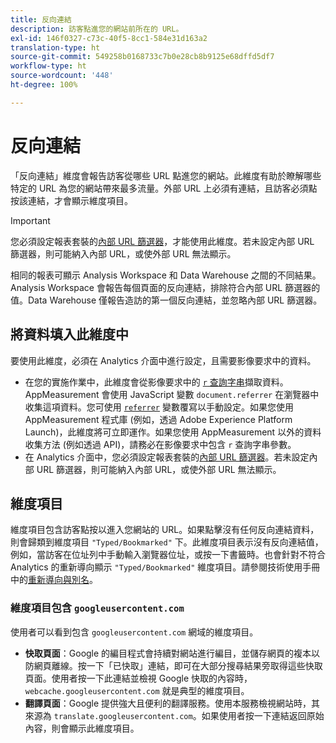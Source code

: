 ```yaml
---
title: 反向連結
description: 訪客點進您的網站前所在的 URL。
exl-id: 146f0327-c73c-40f5-8cc1-584e31d163a2
translation-type: ht
source-git-commit: 549258b0168733c7b0e28cb8b9125e68dffd5df7
workflow-type: ht
source-wordcount: '448'
ht-degree: 100%

---
```


# 反向連結

「反向連結」維度會報告訪客從哪些 URL 點進您的網站。此維度有助於瞭解哪些特定的 URL 為您的網站帶來最多流量。外部 URL 上必須有連結，且訪客必須點按該連結，才會顯示維度項目。

>[!IMPORTANT]
>
>您必須設定報表套裝的[內部 URL 篩選器](/help/admin/admin/internal-url-filter-admin.md)，才能使用此維度。若未設定內部 URL 篩選器，則可能納入內部 URL，或使外部 URL 無法顯示。

相同的報表可顯示 Analysis Workspace 和 Data Warehouse 之間的不同結果。Analysis Workspace 會報告每個頁面的反向連結，排除符合內部 URL 篩選器的值。Data Warehouse 僅報告造訪的第一個反向連結，並忽略內部 URL 篩選器。

## 將資料填入此維度中

要使用此維度，必須在 Analytics 介面中進行設定，且需要影像要求中的資料。

* 在您的實施作業中，此維度會從影像要求中的 [`r` 查詢字串](/help/implement/validate/query-parameters.md)擷取資料。AppMeasurement 會使用 JavaScript 變數 `document.referrer` 在瀏覽器中收集這項資料。您可使用 [`referrer`](/help/implement/vars/page-vars/referrer.md) 變數覆寫以手動設定。如果您使用 AppMeasurement 程式庫 (例如，透過 Adobe Experience Platform Launch)，此維度將可立即運作。如果您使用 AppMeasurement 以外的資料收集方法 (例如透過 API)，請務必在影像要求中包含 `r` 查詢字串參數。
* 在 Analytics 介面中，您必須設定報表套裝的[內部 URL 篩選器](/help/admin/admin/internal-url-filter-admin.md)。若未設定內部 URL 篩選器，則可能納入內部 URL，或使外部 URL 無法顯示。

## 維度項目

維度項目包含訪客點按以進入您網站的 URL。如果點擊沒有任何反向連結資料，則會歸類到維度項目 `"Typed/Bookmarked"` 下。此維度項目表示沒有反向連結值，例如，當訪客在位址列中手動輸入瀏覽器位址，或按一下書籤時。也會針對不符合 Analytics 的重新導向顯示 `"Typed/Bookmarked"` 維度項目。請參閱技術使用手冊中的[重新導向與別名](/help/technotes/redirects.md)。

### 維度項目包含 `googleusercontent.com`

使用者可以看到包含 `googleusercontent.com` 網域的維度項目。

* **快取頁面**：Google 的編目程式會持續對網站進行編目，並儲存網頁的複本以防網頁離線。按一下「已快取」連結，即可在大部分搜尋結果旁取得這些快取頁面。使用者按一下此連結並檢視 Google 快取的內容時，`webcache.googleusercontent.com` 就是典型的維度項目。
* **翻譯頁面**：Google 提供強大且便利的翻譯服務。使用本服務檢視網站時，其來源為 `translate.googleusercontent.com`。如果使用者按一下連結返回原始內容，則會顯示此維度項目。
